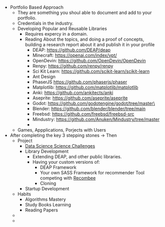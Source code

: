 - Portfolio Based Approach
	- They are something you shoul able to document and add to your portfolio.
	- Credentials in the industry.
	- Developing Popular and Reusable Libraries
		- Requires expercy in a domain.
		- Reading About the topics, and doing a proof of concepts, building a research report about it and publish it in your profile
			- DEAP: https://github.com/DEAP/deap
			- Minecraft: https://openai.com/index/vpt/
			- OpenDevin: https://github.com/OpenDevin/OpenDevin
			- Renpy: https://github.com/renpy/renpy
			- Sci Kit Learn: https://github.com/scikit-learn/scikit-learn
			- Ant Design
			- PhaserJS https://github.com/phaserjs/phaser
			- Matplotlib: https://github.com/matplotlib/matplotlib
			- Anki: https://github.com/ankitects/anki
			- Aseprite: https://github.com/aseprite/aseprite
			- Godot:  https://github.com/godotengine/godot/tree/master\
			- Blender: https://github.com/blender/blender/tree/main
			- Freebsd: https://github.com/freebsd/freebsd-src
			- Mindustry: https://github.com/Anuken/Mindustry/tree/master
			-
	- Games, Appplications, Porjects  with Users
- After completing the key 3 stepping stones -> Then
	- Project
		- [Data Science Science Challenges](https://www.kaggle.com/competitions)
		- Library Development
			- Extending DEAP, and other public libraries.
			- Having your custom versions of:
				- DEAP Framework
				- Your own SASS Framework for recommender Tool competing with [Recombee](https://www.recombee.com/?utm_source=google&utm_medium=cpc&utm_id=20925549817&utm_campaign=[S]-Recombee-US-CAN&utm_term=recommender%20api&utm_content=686815073181&gclid=Cj0KCQjwxqayBhDFARIsAANWRnSY8Lwp3IVVJ8MBvo_gKjUmZgK8gK7SfPBc3-6XBOHzcSbyT6RtCOoaAqWNEALw_wcB&gad_source=1)
				- Cloning
		- Startup Development
	- Habits
		- Algorithms Mastery
		- Study Books Learning
		- Reading Papers
	-
	-